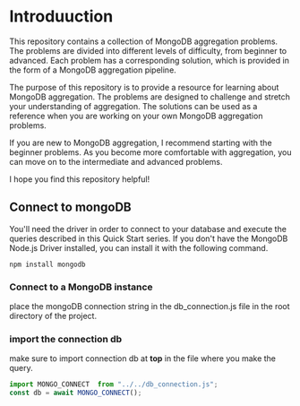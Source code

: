 # Introduuction
This repository contains a collection of MongoDB aggregation problems. The problems are divided into different levels of difficulty, from beginner to advanced. Each problem has a corresponding solution, which is provided in the form of a MongoDB aggregation pipeline.

The purpose of this repository is to provide a resource for learning about MongoDB aggregation. The problems are designed to challenge and stretch your understanding of aggregation. The solutions can be used as a reference when you are working on your own MongoDB aggregation problems.

If you are new to MongoDB aggregation, I recommend starting with the beginner problems. As you become more comfortable with aggregation, you can move on to the intermediate and advanced problems.

I hope you find this repository helpful!

## Connect to mongoDB

You'll need the driver in order to connect to your database and execute the queries described in this Quick Start series.
If you don't have the MongoDB Node.js Driver installed, you can install it with the following command.

`npm install mongodb`

### Connect to a MongoDB instance
place the mongoDB connection string in the db_connection.js file in the root directory of the project.

### import the connection db
make sure to import connection db at **top** in the file where you make the query.
```javascript
import MONGO_CONNECT  from "../../db_connection.js";
const db = await MONGO_CONNECT();
```
